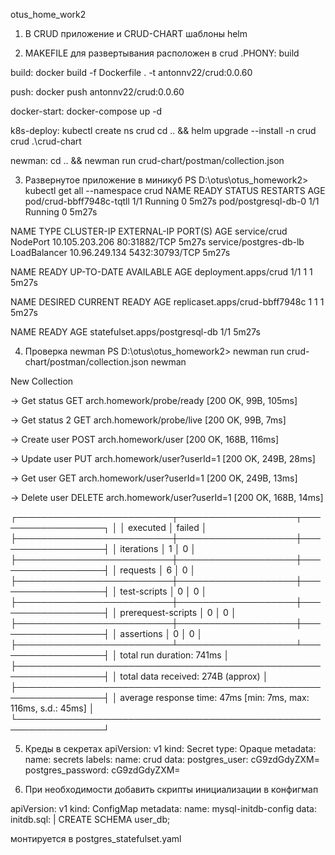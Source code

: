 otus_home_work2
1) В CRUD приложение и CRUD-CHART шаблоны helm

2) MAKEFILE для развертывания расположен в crud
.PHONY: build

build:
	docker build  -f Dockerfile . -t antonnv22/crud:0.0.60

push:
	docker push antonnv22/crud:0.0.60

docker-start:
	docker-compose up -d

k8s-deploy:
	kubectl create ns crud
	cd .. && helm upgrade --install -n crud crud .\crud-chart

newman:
	cd .. && newman run crud-chart/postman/collection.json

3) Развернутое приложение в миникуб
PS D:\otus\otus_homework2> kubectl get all --namespace crud
NAME                       READY   STATUS    RESTARTS   AGE
pod/crud-bbff7948c-tqtll   1/1     Running   0          5m27s
pod/postgresql-db-0        1/1     Running   0          5m27s

NAME                     TYPE           CLUSTER-IP       EXTERNAL-IP   PORT(S)          AGE
service/crud             NodePort       10.105.203.206   <none>        80:31882/TCP     5m27s
service/postgres-db-lb   LoadBalancer   10.96.249.134    <pending>     5432:30793/TCP   5m27s

NAME                   READY   UP-TO-DATE   AVAILABLE   AGE
deployment.apps/crud   1/1     1            1           5m27s

NAME                             DESIRED   CURRENT   READY   AGE
replicaset.apps/crud-bbff7948c   1         1         1       5m27s

NAME                             READY   AGE
statefulset.apps/postgresql-db   1/1     5m27s

4) Проверка newman 
PS D:\otus\otus_homework2> newman run crud-chart/postman/collection.json
newman

New Collection

→ Get status
  GET arch.homework/probe/ready [200 OK, 99B, 105ms]

→ Get status 2
  GET arch.homework/probe/live [200 OK, 99B, 7ms]

→ Create user
  POST arch.homework/user [200 OK, 168B, 116ms]

→ Update user
  PUT arch.homework/user?userId=1 [200 OK, 249B, 28ms]

→ Get user
  GET arch.homework/user?userId=1 [200 OK, 249B, 13ms]

→ Delete user
  DELETE arch.homework/user?userId=1 [200 OK, 168B, 14ms]

┌─────────────────────────┬───────────────────┬──────────────────┐
│                         │          executed │           failed │
├─────────────────────────┼───────────────────┼──────────────────┤
│              iterations │                 1 │                0 │
├─────────────────────────┼───────────────────┼──────────────────┤
│                requests │                 6 │                0 │
├─────────────────────────┼───────────────────┼──────────────────┤
│            test-scripts │                 0 │                0 │
├─────────────────────────┼───────────────────┼──────────────────┤
│      prerequest-scripts │                 0 │                0 │
├─────────────────────────┼───────────────────┼──────────────────┤
│              assertions │                 0 │                0 │
├─────────────────────────┴───────────────────┴──────────────────┤
│ total run duration: 741ms                                      │
├────────────────────────────────────────────────────────────────┤
│ total data received: 274B (approx)                             │
├────────────────────────────────────────────────────────────────┤
│ average response time: 47ms [min: 7ms, max: 116ms, s.d.: 45ms] │
└────────────────────────────────────────────────────────────────┘

5) Креды в секретах 
apiVersion: v1
kind: Secret
type: Opaque
metadata:
  name: secrets
  labels:
    name: crud
data:
  postgres_user: cG9zdGdyZXM=
  postgres_password: cG9zdGdyZXM=
  
6) При необходимости добавить скрипты инициализации в конфигмап

apiVersion: v1
kind: ConfigMap
metadata:
  name: mysql-initdb-config
data:
  initdb.sql: |
    CREATE SCHEMA user_db;

монтируется в postgres_statefulset.yaml
  
